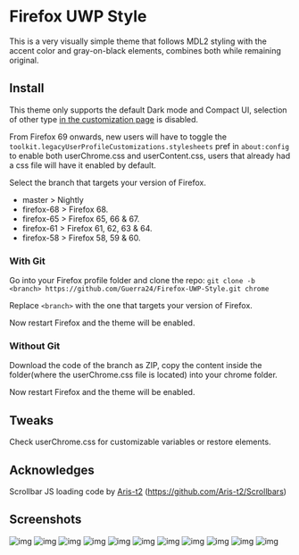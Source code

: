 # Firefox UWP Style

This is a very visually simple theme that follows MDL2 styling with the accent color and gray-on-black elements, combines both while remaining original.

## Install

This theme only supports the default Dark mode and Compact UI, selection of other type [in the customization page](https://puu.sh/AORte/1e2ae0255e.png) is disabled.

From Firefox 69 onwards, new users will have to toggle the `toolkit.legacyUserProfileCustomizations.stylesheets` pref in `about:config` to enable both userChrome.css and userContent.css, users that already had a css file will have it enabled by default.

Select the branch that targets your version of Firefox.

- master > Nightly
- firefox-68 > Firefox 68.
- firefox-65 > Firefox 65, 66 & 67.
- firefox-61 > Firefox 61, 62, 63 & 64.
- firefox-58 > Firefox 58, 59 & 60.

### With Git

Go into your Firefox profile folder and clone the repo:
`git clone -b <branch> https://github.com/Guerra24/Firefox-UWP-Style.git chrome`

Replace `<branch>` with the one that targets your version of Firefox.

Now restart Firefox and the theme will be enabled.

### Without Git

Download the code of the branch as ZIP, copy the content inside the folder(where the userChrome.css file is located) into your chrome folder.

Now restart Firefox and the theme will be enabled.

## Tweaks

Check userChrome.css for customizable variables or restore elements.

## Acknowledges

Scrollbar JS loading code by [Aris-t2](https://github.com/Aris-t2) (https://github.com/Aris-t2/Scrollbars)

## Screenshots

![img](https://puu.sh/BzsQn/83858043ab.png)
![img](https://puu.sh/BzsRM/aa3536b535.png)
![img](https://puu.sh/BzsTc/edeba2bc78.png)
![img](https://puu.sh/BMm5H/dca6dae9eb.png)
![img](https://puu.sh/BMm4d/af3e56da05.png)
![img](https://puu.sh/BzsXr/20645805df.png)
![img](https://puu.sh/BzsYI/1834702e23.png)
![img](https://puu.sh/AlR4f/dbad98ce5f.png)
![img](https://puu.sh/Bzt0m/f26db51f28.png)
![img](https://puu.sh/Bzt1P/f85a90ab7a.png)
![img](https://puu.sh/Bzt2p/e0f243c5be.png)
